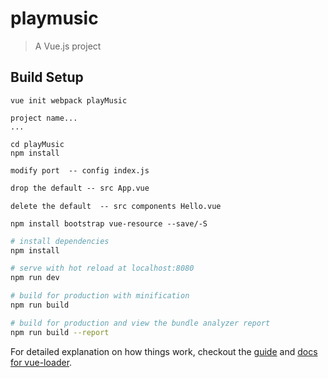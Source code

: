 # playmusic

> A Vue.js project

## Build Setup

```init
vue init webpack playMusic
```

```boolean
project name...
...
```

```install
cd playMusic
npm install
```

```conflict
modify port  -- config index.js

```

```default
drop the default -- src App.vue

```

```delete
delete the default  -- src components Hello.vue
```

```install
npm install bootstrap vue-resource --save/-S

```

``` bash
# install dependencies
npm install

# serve with hot reload at localhost:8080
npm run dev

# build for production with minification
npm run build

# build for production and view the bundle analyzer report
npm run build --report
```


For detailed explanation on how things work, checkout the [guide](http://vuejs-templates.github.io/webpack/) and [docs for vue-loader](http://vuejs.github.io/vue-loader).
